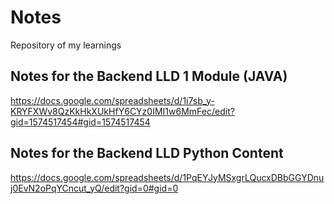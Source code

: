 # Notes
Repository of my learnings

## Notes for the Backend LLD 1 Module (JAVA)
https://docs.google.com/spreadsheets/d/1i7sb_y-KRYFXWv8QzKkHkXUkHfY6CYz0IMI1w6MmFec/edit?gid=1574517454#gid=1574517454

## Notes for the Backend LLD Python Content
https://docs.google.com/spreadsheets/d/1PqEYJyMSxgrLQucxDBbGGYDnuj0EvN2oPqYCncut_yQ/edit?gid=0#gid=0
